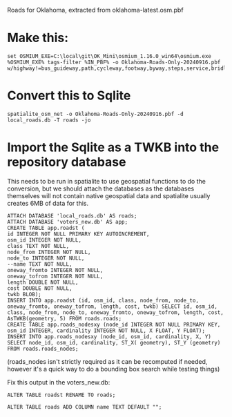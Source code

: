 Roads for Oklahoma, extracted from oklahoma-latest.osm.pbf

# Make this:
```
set OSMIUM_EXE=C:\local\git\OK_Mini\osmium_1.16.0_win64\osmium.exe
%OSMIUM_EXE% tags-filter %IN_PBF% -o Oklahoma-Roads-Only-20240916.pbf w/highway!=bus_guideway,path,cycleway,footway,byway,steps,service,bridleway,construction,proposed,motorway,motorway_link
```

# Convert this to Sqlite
```
spatialite_osm_net -o Oklahoma-Roads-Only-20240916.pbf -d local_roads.db -T roads -jo
```

# Import the Sqlite as a TWKB into the repository database
This needs to be run in spatialite to use geospatial functions to do the conversion, but we should attach the databases as the databases themselves will not contain native geospatial data and spatialite usually creates 6MB of data for this.
```
ATTACH DATABASE 'local_roads.db' AS roads;
ATTACH DATABASE 'voters_new.db' AS app;
CREATE TABLE app.roadst (
id INTEGER NOT NULL PRIMARY KEY AUTOINCREMENT,
osm_id INTEGER NOT NULL,
class TEXT NOT NULL,
node_from INTEGER NOT NULL,
node_to INTEGER NOT NULL,
--name TEXT NOT NULL,
oneway_fromto INTEGER NOT NULL,
oneway_tofrom INTEGER NOT NULL,
length DOUBLE NOT NULL,
cost DOUBLE NOT NULL,
twkb BLOB);
INSERT INTO app.roadst (id, osm_id, class, node_from, node_to, oneway_fromto, oneway_tofrom, length, cost, twkb) SELECT id, osm_id, class, node_from, node_to, oneway_fromto, oneway_tofrom, length, cost, AsTWKB(geometry, 5) FROM roads.roads;
CREATE TABLE app.roads_nodesxy (node_id INTEGER NOT NULL PRIMARY KEY, osm_id INTEGER, cardinality INTEGER NOT NULL, X FLOAT, Y FLOAT);
INSERT INTO app.roads_nodesxy (node_id, osm_id, cardinality, X, Y) SELECT node_id, osm_id, cardinality, ST_X( geometry), ST_Y (geometry) FROM roads.roads_nodes;
```
(roads_nodes isn't strictly required as it can be recomputed if needed, however it's a quick way to do a bounding box search while testing things)

Fix this output in the voters_new.db:
```
ALTER TABLE roadst RENAME TO roads;

ALTER TABLE roads ADD COLUMN name TEXT DEFAULT "";
```
